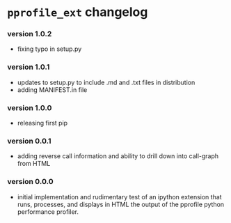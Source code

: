 # `pprofile_ext` changelog

### version 1.0.2
* fixing typo in setup.py

### version 1.0.1
* updates to setup.py to include .md and .txt files in distribution
* adding MANIFEST.in file

### version 1.0.0
* releasing first pip

### version 0.0.1
* adding reverse call information and ability to drill down into call-graph from HTML

### version 0.0.0
* initial implementation and rudimentary test of an ipython extension that runs, processes, and displays
  in HTML the output of the pprofile python performance profiler.
